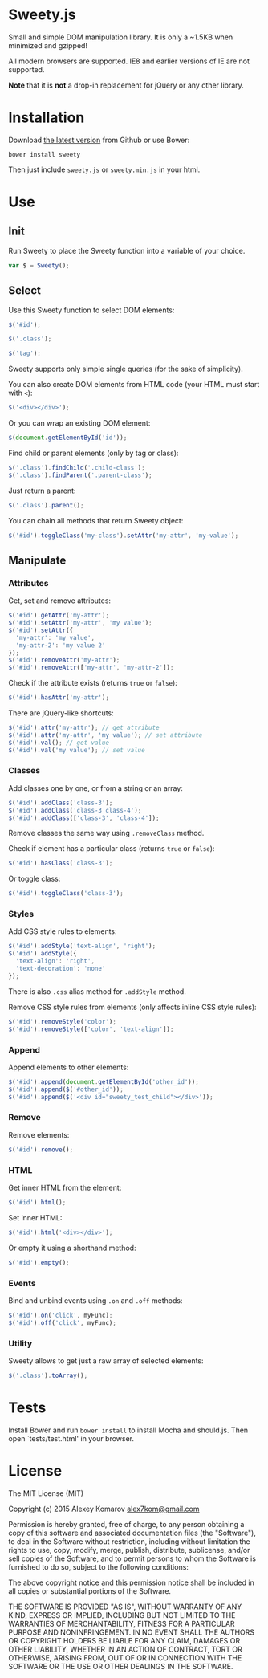 # Sweety.js

Small and simple DOM manipulation library. It is only a ~1.5KB when minimized and gzipped!

All modern browsers are supported. IE8 and earlier versions of IE are not supported.

__Note__ that it is __not__ a drop-in replacement for jQuery or any other library.

# Installation

Download [the latest version](https://github.com/Alex7Kom/sweety/releases/latest) from Github or use Bower:

```
bower install sweety
```

Then just include `sweety.js` or `sweety.min.js` in your html.

# Use

## Init

Run Sweety to place the Sweety function into a variable of your choice.

```js
var $ = Sweety();
```

## Select

Use this Sweety function to select DOM elements:

```js
$('#id');

$('.class');

$('tag');
```

Sweety supports only simple single queries (for the sake of simplicity).

You can also create DOM elements from HTML code (your HTML must start with `<`):

```js
$('<div></div>');
```

Or you can wrap an existing DOM element:

```js
$(document.getElementById('id'));
```

Find child or parent elements (only by tag or class):

```js
$('.class').findChild('.child-class');
$('.class').findParent('.parent-class');
```

Just return a parent:

```js
$('.class').parent();
```

You can chain all methods that return Sweety object:

```js
$('#id').toggleClass('my-class').setAttr('my-attr', 'my-value');
```

## Manipulate

### Attributes

Get, set and remove attributes:

```js
$('#id').getAttr('my-attr');
$('#id').setAttr('my-attr', 'my value');
$('#id').setAttr({
  'my-attr': 'my value',
  'my-attr-2': 'my value 2'
});
$('#id').removeAttr('my-attr');
$('#id').removeAttr(['my-attr', 'my-attr-2']);
```

Check if the attribute exists (returns `true` or `false`):

```js
$('#id').hasAttr('my-attr');
```

There are jQuery-like shortcuts:

```js
$('#id').attr('my-attr'); // get attribute
$('#id').attr('my-attr', 'my value'); // set attribute
$('#id').val(); // get value
$('#id').val('my value'); // set value
```

### Classes

Add classes one by one, or from a string or an array:

```js
$('#id').addClass('class-3');
$('#id').addClass('class-3 class-4');
$('#id').addClass(['class-3', 'class-4']);
```

Remove classes the same way using `.removeClass` method.

Check if element has a particular class (returns `true` or `false`):

```js
$('#id').hasClass('class-3');
```

Or toggle class:

```js
$('#id').toggleClass('class-3');
```

### Styles

Add CSS style rules to elements:

```js
$('#id').addStyle('text-align', 'right');
$('#id').addStyle({
  'text-align': 'right',
  'text-decoration': 'none'
});
```

There is also `.css` alias method for `.addStyle` method.

Remove CSS style rules from elements (only affects inline CSS style rules):

```js
$('#id').removeStyle('color');
$('#id').removeStyle(['color', 'text-align']);
```

### Append

Append elements to other elements:

```js
$('#id').append(document.getElementById('other_id'));
$('#id').append($('#other_id'));
$('#id').append($('<div id="sweety_test_child"></div>'));
```

### Remove

Remove elements:

```js
$('#id').remove();
```

### HTML

Get inner HTML from the element:

```js
$('#id').html();
```

Set inner HTML:

```js
$('#id').html('<div></div>');
```

Or empty it using a shorthand method:

```js
$('#id').empty();
```

### Events

Bind and unbind events using `.on` and `.off` methods:

```js
$('#id').on('click', myFunc);
$('#id').off('click', myFunc);
```

### Utility

Sweety allows to get just a raw array of selected elements:

```js
$('.class').toArray();
```

# Tests

Install Bower and run `bower install` to install Mocha and should.js. Then open `tests/test.html' in your browser.

# License

The MIT License (MIT)

Copyright (c) 2015 Alexey Komarov <alex7kom@gmail.com>

Permission is hereby granted, free of charge, to any person obtaining a copy of
this software and associated documentation files (the "Software"), to deal in
the Software without restriction, including without limitation the rights to
use, copy, modify, merge, publish, distribute, sublicense, and/or sell copies of
the Software, and to permit persons to whom the Software is furnished to do so,
subject to the following conditions:

The above copyright notice and this permission notice shall be included in all
copies or substantial portions of the Software.

THE SOFTWARE IS PROVIDED "AS IS", WITHOUT WARRANTY OF ANY KIND, EXPRESS OR
IMPLIED, INCLUDING BUT NOT LIMITED TO THE WARRANTIES OF MERCHANTABILITY, FITNESS
FOR A PARTICULAR PURPOSE AND NONINFRINGEMENT. IN NO EVENT SHALL THE AUTHORS OR
COPYRIGHT HOLDERS BE LIABLE FOR ANY CLAIM, DAMAGES OR OTHER LIABILITY, WHETHER
IN AN ACTION OF CONTRACT, TORT OR OTHERWISE, ARISING FROM, OUT OF OR IN
CONNECTION WITH THE SOFTWARE OR THE USE OR OTHER DEALINGS IN THE SOFTWARE.
